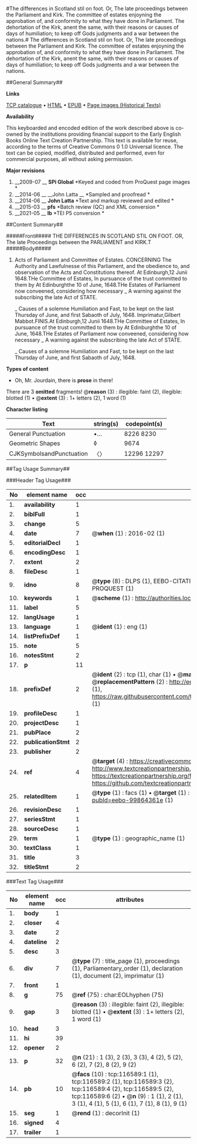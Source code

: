 #The differences in Scotland stil on foot. Or, The late proceedings between the Parliament and Kirk. The committee of estates enjoyning the approbation of, and conformity to what they have done in Parliament. The dehortation of the Kirk, anent the same, with their reasons or causes of days of humiliation; to keep off Gods judgments and a war between the nations.#
The differences in Scotland stil on foot. Or, The late proceedings between the Parliament and Kirk. The committee of estates enjoyning the approbation of, and conformity to what they have done in Parliament. The dehortation of the Kirk, anent the same, with their reasons or causes of days of humiliation; to keep off Gods judgments and a war between the nations.

##General Summary##

**Links**

[TCP catalogue](http://www.ota.ox.ac.uk/tcp/)  • 
[HTML](http://tei.it.ox.ac.uk/tcp/Texts-HTML/free/A81/A81461.html)  • 
[EPUB](http://tei.it.ox.ac.uk/tcp/Texts-EPUB/free/A81/A81461.epub) • 
[Page images (Historical Texts)](https://historicaltexts.jisc.ac.uk/eebo-99864361e)

**Availability**

This keyboarded and encoded edition of the work described above is co-owned by the
    institutions providing financial support to the Early English Books Online Text Creation
    Partnership. This text is available for reuse, according to the terms of  Creative Commons 0 1.0 Universal
    licence. The text can be copied, modified, distributed and performed, even for commercial
    purposes, all without asking permission.

**Major revisions**

1. __2009-07 __ __SPi Global__ *Keyed and coded from ProQuest page images *
1. __2014-06 __ __John Latta __ *Sampled and proofread *
1. __2014-06 __ __John Latta__ *Text and markup reviewed and edited *
1. __2015-03 __ __pfs__ *Batch review (QC) and XML conversion *
1. __2021-05 __ __lb__ *TEI P5 conversion *

##Content Summary##

#####Front#####
THE DIFFERENCES IN SCOTLAND STIL ON FOOT. OR, The late Proceedings between the PARLIAMENT and KIRK.T
#####Body#####

1. Acts of Parliament and Committee of Estates. CONCERNING The Authority and Lawfulnesse of this Parliament, and the obedience to, and observation of the Acts and Constitutions thereof.
At Edinburgh,12 Junii 1648.THe Committee of Estates, In pursuance of the trust committed to them by At Edinburghthe 10 of June, 1648.THe Estates of Parliament now conveened, considering how necessary 
    _ A warning against the subscribing the late Act of STATE.

    _ Causes of a solemne Humiliation and Fast, to be kept on the last Thursday of June, and first Sabaoth of July, 1648.
Imprimatur,Gilbert Mabbot.FINIS.At Edinburgh,12 Junii 1648.THe Committee of Estates, In pursuance of the trust committed to them by At Edinburghthe 10 of June, 1648.THe Estates of Parliament now conveened, considering how necessary 
    _ A warning against the subscribing the late Act of STATE.

    _ Causes of a solemne Humiliation and Fast, to be kept on the last Thursday of June, and first Sabaoth of July, 1648.

**Types of content**

  * Oh, Mr. Jourdain, there is **prose** in there!

There are 3 **omitted** fragments! 
 @__reason__ (3) : illegible: faint (2), illegible: blotted (1)  •  @__extent__ (3) : 1+ letters (2), 1 word (1)

**Character listing**


|Text|string(s)|codepoint(s)|
|---|---|---|
|General Punctuation|•…|8226 8230|
|Geometric Shapes|◊|9674|
|CJKSymbolsandPunctuation|〈〉|12296 12297|

##Tag Usage Summary##

###Header Tag Usage###

|No|element name|occ|attributes|
|---|---|---|---|
|1.|__availability__|1||
|2.|__biblFull__|1||
|3.|__change__|5||
|4.|__date__|7| @__when__ (1) : 2016-02 (1)|
|5.|__editorialDecl__|1||
|6.|__encodingDesc__|1||
|7.|__extent__|2||
|8.|__fileDesc__|1||
|9.|__idno__|8| @__type__ (8) : DLPS (1), EEBO-CITATION (1), VID (1), EEBO-PROQUEST (1), STC (3), PROQUEST (1)|
|10.|__keywords__|1| @__scheme__ (1) : http://authorities.loc.gov/ (1)|
|11.|__label__|5||
|12.|__langUsage__|1||
|13.|__language__|1| @__ident__ (1) : eng (1)|
|14.|__listPrefixDef__|1||
|15.|__note__|5||
|16.|__notesStmt__|2||
|17.|__p__|11||
|18.|__prefixDef__|2| @__ident__ (2) : tcp (1), char (1)  •  @__matchPattern__ (2) : ([0-9\-]+):([0-9IVX]+) (1), (.+) (1)  •  @__replacementPattern__ (2) : http://eebo.chadwyck.com/downloadtiff?vid=$1&page=$2 (1), https://raw.githubusercontent.com/textcreationpartnership/Texts/master/tcpchars.xml#$1 (1)|
|19.|__profileDesc__|1||
|20.|__projectDesc__|1||
|21.|__pubPlace__|2||
|22.|__publicationStmt__|2||
|23.|__publisher__|2||
|24.|__ref__|4| @__target__ (4) : https://creativecommons.org/publicdomain/zero/1.0/ (1), http://www.textcreationpartnership.org/docs/. (1), https://textcreationpartnership.org/faq/#faq05 (1), https://github.com/textcreationpartnership (1)|
|25.|__relatedItem__|1| @__type__ (1) : facs (1)  •  @__target__ (1) : https://data.historicaltexts.jisc.ac.uk/view?pubId=eebo-99864361e (1)|
|26.|__revisionDesc__|1||
|27.|__seriesStmt__|1||
|28.|__sourceDesc__|1||
|29.|__term__|1| @__type__ (1) : geographic_name (1)|
|30.|__textClass__|1||
|31.|__title__|3||
|32.|__titleStmt__|2||


###Text Tag Usage###

|No|element name|occ|attributes|
|---|---|---|---|
|1.|__body__|1||
|2.|__closer__|4||
|3.|__date__|2||
|4.|__dateline__|2||
|5.|__desc__|3||
|6.|__div__|7| @__type__ (7) : title_page (1), proceedings (1), Parliamentary_order (1), declaration (1), document (2), imprimatur (1)|
|7.|__front__|1||
|8.|__g__|75| @__ref__ (75) : char:EOLhyphen (75)|
|9.|__gap__|3| @__reason__ (3) : illegible: faint (2), illegible: blotted (1)  •  @__extent__ (3) : 1+ letters (2), 1 word (1)|
|10.|__head__|3||
|11.|__hi__|39||
|12.|__opener__|2||
|13.|__p__|32| @__n__ (21) : 1 (3), 2 (3), 3 (3), 4 (2), 5 (2), 6 (2), 7 (2), 8 (2), 9 (2)|
|14.|__pb__|10| @__facs__ (10) : tcp:116589:1 (1), tcp:116589:2 (1), tcp:116589:3 (2), tcp:116589:4 (2), tcp:116589:5 (2), tcp:116589:6 (2)  •  @__n__ (9) : 1 (1), 2 (1), 3 (1), 4 (1), 5 (1), 6 (1), 7 (1), 8 (1), 9 (1)|
|15.|__seg__|1| @__rend__ (1) : decorInit (1)|
|16.|__signed__|4||
|17.|__trailer__|1||
